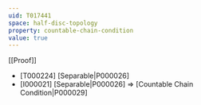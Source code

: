 ```yaml
---
uid: T017441
space: half-disc-topology
property: countable-chain-condition
value: true
---
```

[[Proof]]

* [T000224] [Separable|P000026]
* [I000021] [Separable|P000026] => [Countable Chain Condition|P000029]

